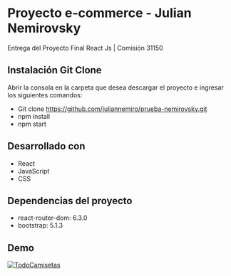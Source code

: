 # Proyecto e-commerce - Julian Nemirovsky
Entrega del Proyecto Final
React Js | Comisión 31150

## Instalación Git Clone
Abrir la consola en la carpeta que desea descargar el proyecto e ingresar los siguientes comandos:

- Git clone https://github.com/juliannemiro/prueba-nemirovsky.git
- npm install
- npm start

## Desarrollado con
- React
- JavaScript
- CSS

## Dependencias del proyecto
- react-router-dom: 6.3.0
- bootstrap: 5.1.3


## Demo 

[![TodoCamisetas](https://yt-embed.herokuapp.com/embed?v=nGxJ8rl5p20)](https://youtu.be/ZrBNp-4apyU)
